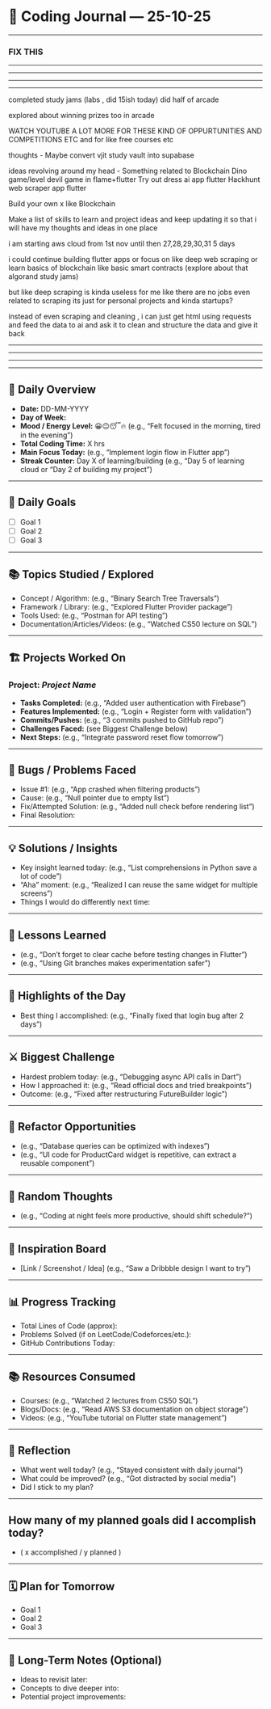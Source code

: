 # 📝 Coding Journal — 25-10-25

---

### FIX THIS 

---
---
---
---

completed study jams (labs , did 15ish today)
did half of arcade

explored about winning prizes too in arcade 

WATCH YOUTUBE A LOT MORE FOR THESE KIND OF OPPURTUNITIES AND COMPETITIONS ETC
and for like free courses etc

thoughts - 
Maybe convert vjit study vault into supabase

ideas revolving around my head -
Something related to Blockchain 
Dino game/level devil game in flame+flutter 
Try out dress ai app flutter
Hackhunt web scraper app flutter

Build your own x like Blockchain

Make a list of skills to learn and project ideas and keep updating it so that i will have my thoughts and ideas in one place 

i am starting aws cloud from 1st nov 
until then 
27,28,29,30,31
5 days

i could continue building flutter apps 
or focus on like deep web scraping 
or learn basics of blockchain like basic smart contracts
(explore about that algorand study jams)

but like deep scraping is kinda useless for me like there are no jobs even related to scraping 
its just for personal projects and kinda startups? 

instead of even scraping and cleaning , i can just get html using requests and feed the data to ai and ask it to clean and structure the data and give it back

---
---
---
---

## 📅 Daily Overview
- **Date:** DD-MM-YYYY  
- **Day of Week:**  
- **Mood / Energy Level:** 😀😐😴🔥 (e.g., “Felt focused in the morning, tired in the evening”)  
- **Total Coding Time:** X hrs  
- **Main Focus Today:** (e.g., “Implement login flow in Flutter app”)  
- **Streak Counter:** Day X of learning/building (e.g., “Day 5 of learning cloud or “Day 2 of building my project”)  

---

## 🎯 Daily Goals
- [ ] Goal 1  
- [ ] Goal 2  
- [ ] Goal 3  

---

## 📚 Topics Studied / Explored
- Concept / Algorithm: (e.g., “Binary Search Tree Traversals”)  
- Framework / Library: (e.g., “Explored Flutter Provider package”)  
- Tools Used: (e.g., “Postman for API testing”)  
- Documentation/Articles/Videos: (e.g., “Watched CS50 lecture on SQL”)  

---

## 🏗️ Projects Worked On
### Project: *Project Name*
- **Tasks Completed:** (e.g., “Added user authentication with Firebase”)  
- **Features Implemented:** (e.g., “Login + Register form with validation”)  
- **Commits/Pushes:** (e.g., “3 commits pushed to GitHub repo”)  
- **Challenges Faced:** (see Biggest Challenge below)  
- **Next Steps:** (e.g., “Integrate password reset flow tomorrow”)  

---

## 🐞 Bugs / Problems Faced
- Issue #1: (e.g., “App crashed when filtering products”)  
- Cause: (e.g., “Null pointer due to empty list”)  
- Fix/Attempted Solution: (e.g., “Added null check before rendering list”)  
- Final Resolution:  

---

## 💡 Solutions / Insights
- Key insight learned today: (e.g., “List comprehensions in Python save a lot of code”)  
- “Aha” moment: (e.g., “Realized I can reuse the same widget for multiple screens”)  
- Things I would do differently next time:  

---

## 📘 Lessons Learned
- (e.g., “Don’t forget to clear cache before testing changes in Flutter”)  
- (e.g., “Using Git branches makes experimentation safer”)  

---

## 🌟 Highlights of the Day
- Best thing I accomplished: (e.g., “Finally fixed that login bug after 2 days”)  

---

## ⚔️ Biggest Challenge
- Hardest problem today: (e.g., “Debugging async API calls in Dart”)  
- How I approached it: (e.g., “Read official docs and tried breakpoints”)  
- Outcome: (e.g., “Fixed after restructuring FutureBuilder logic”)  

---

## 🔄 Refactor Opportunities
- (e.g., “Database queries can be optimized with indexes”)  
- (e.g., “UI code for ProductCard widget is repetitive, can extract a reusable component”)  

---

## 💭 Random Thoughts
- (e.g., “Coding at night feels more productive, should shift schedule?”)  

---

## 🌟 Inspiration Board
- [Link / Screenshot / Idea] (e.g., “Saw a Dribbble design I want to try”)  

---

## 📊 Progress Tracking
- Total Lines of Code (approx):  
- Problems Solved (if on LeetCode/Codeforces/etc.):  
- GitHub Contributions Today:  

---

## 📚 Resources Consumed
- Courses: (e.g., “Watched 2 lectures from CS50 SQL”)  
- Blogs/Docs: (e.g., “Read AWS S3 documentation on object storage”)  
- Videos: (e.g., “YouTube tutorial on Flutter state management”)  

---

## 🤔 Reflection
- What went well today? (e.g., “Stayed consistent with daily journal”)  
- What could be improved? (e.g., “Got distracted by social media”)  
- Did I stick to my plan?  

---

## How many of my planned goals did I accomplish today? 
- ( x accomplished / y planned )

---

## 🗓️ Plan for Tomorrow
- Goal 1  
- Goal 2  
- Goal 3  

---

## 🔮 Long-Term Notes (Optional)
- Ideas to revisit later:  
- Concepts to dive deeper into:  
- Potential project improvements:


